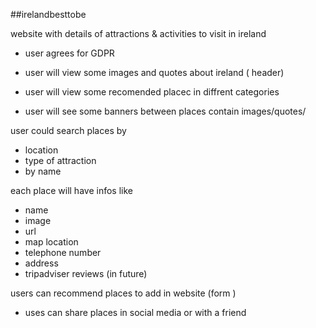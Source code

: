 ##irelandbesttobe

website with details of attractions & activities to visit in ireland

- user agrees for GDPR 

- user will view some images and quotes about ireland ( header)

- user will view some recomended placec in diffrent categories

- user will see some banners between places contain images/quotes/

user could search places by 
- location
- type of attraction
- by name

each place will have infos like
- name
- image
- url
- map location
- telephone number
- address
- tripadviser reviews (in future)

users can recommend places to add in website (form )

- uses can share places in social media or with a friend
